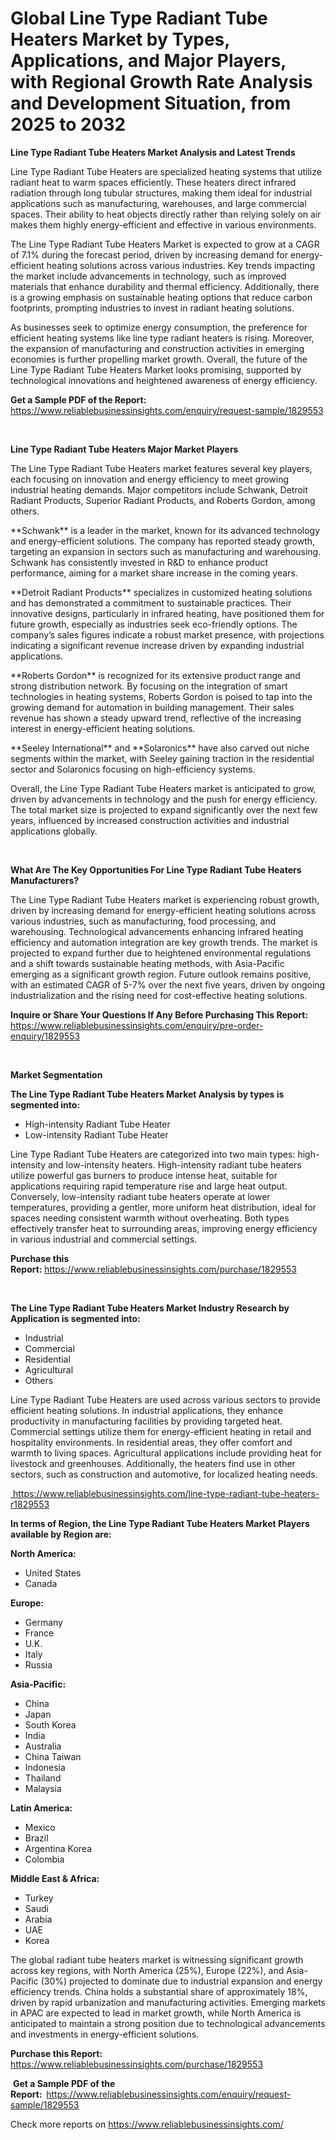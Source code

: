 <p><h1>Global Line Type Radiant Tube Heaters Market by Types, Applications, and Major Players, with Regional Growth Rate Analysis and Development Situation, from 2025 to 2032</h1></p><p><strong>Line Type Radiant Tube Heaters Market Analysis and Latest Trends</strong></p>
<p><p>Line Type Radiant Tube Heaters are specialized heating systems that utilize radiant heat to warm spaces efficiently. These heaters direct infrared radiation through long tubular structures, making them ideal for industrial applications such as manufacturing, warehouses, and large commercial spaces. Their ability to heat objects directly rather than relying solely on air makes them highly energy-efficient and effective in various environments.</p><p>The Line Type Radiant Tube Heaters Market is expected to grow at a CAGR of 7.1% during the forecast period, driven by increasing demand for energy-efficient heating solutions across various industries. Key trends impacting the market include advancements in technology, such as improved materials that enhance durability and thermal efficiency. Additionally, there is a growing emphasis on sustainable heating options that reduce carbon footprints, prompting industries to invest in radiant heating solutions.</p><p>As businesses seek to optimize energy consumption, the preference for efficient heating systems like line type radiant heaters is rising. Moreover, the expansion of manufacturing and construction activities in emerging economies is further propelling market growth. Overall, the future of the Line Type Radiant Tube Heaters Market looks promising, supported by technological innovations and heightened awareness of energy efficiency.</p></p>
<p><strong>Get a Sample PDF of the Report:&nbsp;</strong> <a href="https://www.reliablebusinessinsights.com/enquiry/request-sample/1829553?utm_campaign=2239&utm_medium=2&utm_source=Github&utm_content=ia&utm_term=07042025&utm_id=line-type-radiant-tube-heaters">https://www.reliablebusinessinsights.com/enquiry/request-sample/1829553</a></p>
<p>&nbsp;</p>
<p><strong>Line Type Radiant Tube Heaters Major Market Players</strong></p>
<p><p>The Line Type Radiant Tube Heaters market features several key players, each focusing on innovation and energy efficiency to meet growing industrial heating demands. Major competitors include Schwank, Detroit Radiant Products, Superior Radiant Products, and Roberts Gordon, among others.</p><p>**Schwank** is a leader in the market, known for its advanced technology and energy-efficient solutions. The company has reported steady growth, targeting an expansion in sectors such as manufacturing and warehousing. Schwank has consistently invested in R&D to enhance product performance, aiming for a market share increase in the coming years.</p><p>**Detroit Radiant Products** specializes in customized heating solutions and has demonstrated a commitment to sustainable practices. Their innovative designs, particularly in infrared heating, have positioned them for future growth, especially as industries seek eco-friendly options. The company’s sales figures indicate a robust market presence, with projections indicating a significant revenue increase driven by expanding industrial applications.</p><p>**Roberts Gordon** is recognized for its extensive product range and strong distribution network. By focusing on the integration of smart technologies in heating systems, Roberts Gordon is poised to tap into the growing demand for automation in building management. Their sales revenue has shown a steady upward trend, reflective of the increasing interest in energy-efficient heating solutions.</p><p>**Seeley International** and **Solaronics** have also carved out niche segments within the market, with Seeley gaining traction in the residential sector and Solaronics focusing on high-efficiency systems.</p><p>Overall, the Line Type Radiant Tube Heaters market is anticipated to grow, driven by advancements in technology and the push for energy efficiency. The total market size is projected to expand significantly over the next few years, influenced by increased construction activities and industrial applications globally.</p></p>
<p>&nbsp;</p>
<p><strong>What Are The Key Opportunities For Line Type Radiant Tube Heaters Manufacturers?</strong></p>
<p><p>The Line Type Radiant Tube Heaters market is experiencing robust growth, driven by increasing demand for energy-efficient heating solutions across various industries, such as manufacturing, food processing, and warehousing. Technological advancements enhancing infrared heating efficiency and automation integration are key growth trends. The market is projected to expand further due to heightened environmental regulations and a shift towards sustainable heating methods, with Asia-Pacific emerging as a significant growth region. Future outlook remains positive, with an estimated CAGR of 5-7% over the next five years, driven by ongoing industrialization and the rising need for cost-effective heating solutions.</p></p>
<p><strong>Inquire or Share Your Questions If Any Before Purchasing This Report:</strong> <a href="https://www.reliablebusinessinsights.com/enquiry/pre-order-enquiry/1829553?utm_campaign=2239&utm_medium=2&utm_source=Github&utm_content=ia&utm_term=07042025&utm_id=line-type-radiant-tube-heaters">https://www.reliablebusinessinsights.com/enquiry/pre-order-enquiry/1829553</a></p>
<p>&nbsp;</p>
<p><strong>Market Segmentation</strong></p>
<p><strong>The Line Type Radiant Tube Heaters Market Analysis by types is segmented into:</strong></p>
<p><ul><li>High-intensity Radiant Tube Heater</li><li>Low-intensity Radiant Tube Heater</li></ul></p>
<p><p>Line Type Radiant Tube Heaters are categorized into two main types: high-intensity and low-intensity heaters. High-intensity radiant tube heaters utilize powerful gas burners to produce intense heat, suitable for applications requiring rapid temperature rise and large heat output. Conversely, low-intensity radiant tube heaters operate at lower temperatures, providing a gentler, more uniform heat distribution, ideal for spaces needing consistent warmth without overheating. Both types effectively transfer heat to surrounding areas, improving energy efficiency in various industrial and commercial settings.</p></p>
<p><strong>Purchase this Report:&nbsp;</strong><a href="https://www.reliablebusinessinsights.com/purchase/1829553?utm_campaign=2239&utm_medium=2&utm_source=Github&utm_content=ia&utm_term=07042025&utm_id=line-type-radiant-tube-heaters">https://www.reliablebusinessinsights.com/purchase/1829553</a></p>
<p>&nbsp;</p>
<p><strong>The Line Type Radiant Tube Heaters Market Industry Research by Application is segmented into:</strong></p>
<p><ul><li>Industrial</li><li>Commercial</li><li>Residential</li><li>Agricultural</li><li>Others</li></ul></p>
<p><p>Line Type Radiant Tube Heaters are used across various sectors to provide efficient heating solutions. In industrial applications, they enhance productivity in manufacturing facilities by providing targeted heat. Commercial settings utilize them for energy-efficient heating in retail and hospitality environments. In residential areas, they offer comfort and warmth to living spaces. Agricultural applications include providing heat for livestock and greenhouses. Additionally, the heaters find use in other sectors, such as construction and automotive, for localized heating needs.</p></p>
<p><a href="https://www.reliablebusinessinsights.com/line-type-radiant-tube-heaters-r1829553?utm_campaign=2239&utm_medium=2&utm_source=Github&utm_content=ia&utm_term=07042025&utm_id=line-type-radiant-tube-heaters">&nbsp;https://www.reliablebusinessinsights.com/line-type-radiant-tube-heaters-r1829553</a></p>
<p><strong>In terms of Region, the Line Type Radiant Tube Heaters Market Players available by Region are:</strong></p>
<p>
    <p> <strong> North America: </strong>
        <ul>
            <li>United States</li>
            <li>Canada</li>
        </ul>
        </p> 
    <p> <strong> Europe: </strong>
        <ul>
            <li>Germany</li>
            <li>France</li>
            <li>U.K.</li>
            <li>Italy</li>
            <li>Russia</li>
        </ul>
        </p> 
    <p> <strong> Asia-Pacific: </strong>
        <ul>
            <li>China</li>
            <li>Japan</li>
            <li>South Korea</li>
            <li>India</li>
            <li>Australia</li>
            <li>China Taiwan</li>
            <li>Indonesia</li>
            <li>Thailand</li>
            <li>Malaysia</li>
        </ul>
        </p> 
    <p> <strong> Latin America: </strong>
        <ul>
            <li>Mexico</li>
            <li>Brazil</li>
            <li>Argentina Korea</li>
            <li>Colombia</li>
        </ul>
        </p> 
    <p> <strong> Middle East & Africa: </strong>
        <ul>
            <li>Turkey</li>
            <li>Saudi</li>
            <li>Arabia</li>
            <li>UAE</li>
            <li>Korea</li>
        </ul>
    </p>
    </p>
<p><p>The global radiant tube heaters market is witnessing significant growth across key regions, with North America (25%), Europe (22%), and Asia-Pacific (30%) projected to dominate due to industrial expansion and energy efficiency trends. China holds a substantial share of approximately 18%, driven by rapid urbanization and manufacturing activities. Emerging markets in APAC are expected to lead in market growth, while North America is anticipated to maintain a strong position due to technological advancements and investments in energy-efficient solutions.</p></p>
<p><strong>Purchase this Report: </strong><a href="https://www.reliablebusinessinsights.com/purchase/1829553?utm_campaign=2239&utm_medium=2&utm_source=Github&utm_content=ia&utm_term=07042025&utm_id=line-type-radiant-tube-heaters">https://www.reliablebusinessinsights.com/purchase/1829553</a></p>
<p>&nbsp;<strong>Get a Sample PDF of the Report:&nbsp;&nbsp;</strong><a href="https://www.reliablebusinessinsights.com/enquiry/request-sample/1829553?utm_campaign=2239&utm_medium=2&utm_source=Github&utm_content=ia&utm_term=07042025&utm_id=line-type-radiant-tube-heaters">https://www.reliablebusinessinsights.com/enquiry/request-sample/1829553</a></p>
<p><strong></strong></p>
<p>Check more reports on <a href="https://www.reliablebusinessinsights.com/?utm_campaign=2239&utm_medium=2&utm_source=Github&utm_content=ia&utm_term=07042025&utm_id=line-type-radiant-tube-heaters">https://www.reliablebusinessinsights.com/</a></p>